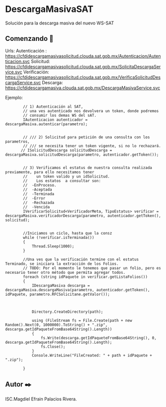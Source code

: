 # DescargaMasivaSAT

Solución para la descarga masiva del nuevo WS-SAT

## Comenzando 🚀
Urls:
Autenticación : https://cfdidescargamasivasolicitud.clouda.sat.gob.mx/Autenticacion/Autenticacion.svc
Solicitud: https://cfdidescargamasivasolicitud.clouda.sat.gob.mx/SolicitaDescargaService.svc
Verificación: https://cfdidescargamasivasolicitud.clouda.sat.gob.mx/VerificaSolicitudDescargaService.svc
Descarga: https://cfdidescargamasiva.clouda.sat.gob.mx/DescargaMasivaService.svc


Ejemplo: 

            // 1) Autenticación al SAT,
            // una ves autenticado nos devolvera un token, donde podremos 
            // consumir los demas WS del sAT.
            IAutenticacion autenticador = descargaMasiva.autenticar(parametro);


            // /// 2) Solicitud para petición de una consulta con los parametros, 
            // /// se necesita tener un token vigente, si no lo rechazará.
           // ISolicitudDescarga solicitudDescarga =  descargaMasiva.solicitudDescarga(parametro, autenticador.getToken());

          
            // 3) Verificamos el estatus de nuestra consulta realizada previamente, para ello necesitamos tener
            //    un token valido y un idSolicitud.
            //    Los estatos  a consultar son:
            //  -EnProceso.
            //  -Aceptada
            //  -Terminada
            //  -Error
            //  -Rechazada
            //  -Vencida
            IVerificarSolicitud<VerificadorMeta, TipoEstatus> verificar = descargaMasiva.verificadorDescarga(parametro, autenticador.getToken(), solicitud);


            //Iniciamos un ciclo, hasta que la consz
            while (!verificar.isTerminada())
            {
                Thread.Sleep(1000);
            }

            //Una ves que la verificación termine con el estatus Terminado, se iniciara la extracción de los Folios. 
            // TODO: Por el momento le tenemos que pasar un folio, pero es necesario tener otro método que permita agregar todos.
            foreach (string idPaquete in verificar.getListaFolios())
            {
                IDescargaMasiva descarga = descargaMasiva.descargaMasiva(parametro, autenticador.getToken(), idPaquete, parametro.RFCSolicitane.getValor());



                Directory.CreateDirectory(path);

                using (FileStream fs = File.Create(path + new Random().Next(0, 1000000).ToString() + ".zip", descarga.getIdPaqueteFromBase64String().Length))
                {
                    fs.Write(descarga.getIdPaqueteFromBase64String(), 0, descarga.getIdPaqueteFromBase64String().Length);
                    fs.Close();
                }
                Console.WriteLine("FileCreated: " + path + idPaquete + ".zip");

            }


## Autor ✒️

ISC.Magdiel Efrain Palacios Rivera.
